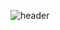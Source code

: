 ![header](https://capsule-render.vercel.app/api?type=Transparent&color=ADD8E6&height=100&section=header&text=Haerim%20render&fontSize=30)
